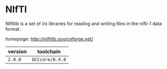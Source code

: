 # NIfTI

Niftilib is a set of i/o libraries for reading and writing files in the nifti-1 data format.

*homepage*: <http://niftilib.sourceforge.net/>

version | toolchain
--------|----------
``2.0.0`` | ``GCCcore/6.4.0``
